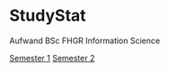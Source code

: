 # StudyStat

Aufwand BSc FHGR Information Science

[Semester 1](https://simon-mettler.github.io/studystat/semester1.html)
[Semester 2](https://simon-mettler.github.io/studystat/semester2.html)
